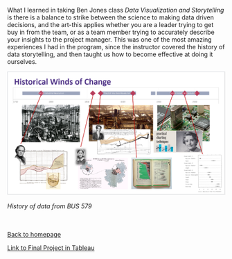What I learned in taking Ben Jones class *Data Visualization and Storytelling* is there is a balance to strike between the science to making data driven decisions, and the art-this applies whether you are a leader trying to get buy in from the team, or as a team member trying to accurately describe your insights to the project manager. This was one of the most amazing experiences I had in the program, since the instructor covered the history of data storytelling, and then taught us how to become effective at doing it ourselves. 

<img src="images/Tablue.png?raw=true"/>

*History of data from BUS 579*

 <br><br>
  <a href="https://future-denisovan.github.io/">Back to homepage</a>



[Link to Final Project in Tableau](https://public.tableau.com/views/513Final/MountainFoodsStory?:language=en&:display_count=y&:origin=viz_share_link)
